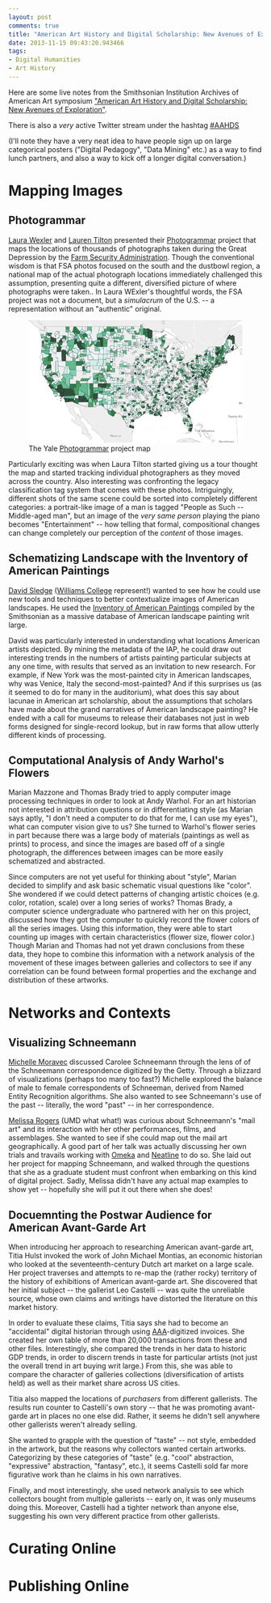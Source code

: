 ```yaml
---
layout: post
comments: true
title: "American Art History and Digital Scholarship: New Avenues of Exploration"
date: 2013-11-15 09:43:20.943466
tags:
- Digital Humanities
- Art History
---
```


Here are some live notes from the Smithsonian Institution Archives of American Art symposium ["American Art History and Digital Scholarship: New Avenues of Exploration"](http://www.aaa.si.edu/symposium).

There is also a *very* active Twitter stream under the hashtag [#AAHDS](https://twitter.com/search?q=aahds)

(I'll note they have a very neat idea to have people sign up on large categorical posters ("Digital Pedagogy", "Data Mining" etc.) as a way to find lunch partners, and also a way to kick off a longer digital conversation.)

# Mapping Images

## Photogrammar

[Laura Wexler](https://twitter.com/laura_wexler) and [Lauren Tilton](https://twitter.com/NOLauren) presented their [Photogrammar] project that maps the locations of thousands of photographs taken during the Great Depression by the [Farm Security Administration][fsa]. Though the conventional wisdom is that FSA photos focused on the south and the dustbowl region, a national map of the actual photograph locations immediately challenged this assumption, presenting quite a different, diversified picture of where photographs were taken.. In Laura WExler's thoughtful words, the FSA project was not a document, but a *simulacrum* of the U.S. -- a representation without an "authentic" original.

<figure>
<img src="/assets/images-display/photogrammar.png" alt="photogrammar project" />
<figcaption>The Yale <a href="http://photogrammar.yale.edu">Photogrammar</a> project map</figcaption>
</figure>

[Photogrammar]: http://photogrammar.yale.edu

[fsa]: http://www.loc.gov/pictures/collection/fsa/

Particularly exciting was when Laura Tilton started giving us a tour thought the map and started tracking individual photographers as they moved across the country. Also interesting was confronting the legacy classification tag system that comes with these photos. Intriguingly, different shots of the same scene could be sorted into completely different categories: a portrait-like image of a man is tagged "People as Such -- Middle-aged man", but an image of the *very same person* playing the piano becomes "Entertainment" -- how telling that formal, compositional changes can change completely our perception of the *content* of those images.

## Schematizing Landscape with the Inventory of American Paintings

[David Sledge](https://twitter.com/djsledge__) ([Williams College](https://williams.edu) represent!) wanted to see how he could use new tools and techniques to better contextualize images of American landscapes. 
He used the [Inventory of American Paintings](iap) compiled by the Smithsonian as a massive database of American landscape painting writ large.

David was particularly interested in understanding what locations American artists depicted. 
By mining the metadata of the IAP, he could draw out interesting trends in the numbers of artists painting particular subjects at any one time, with results that served as an invitation to new research.
For example, if New York was the most-painted city in American landscapes, why was Venice, Italy the second-most-painted? 
And if this surprises us (as it seemed to do for many in the auditorium), what does this say about lacunae in American art scholarship, about the assumptions that scholars have made about the grand narratives of American landscape painting?
He ended with a call for museums to release their databases not just in web forms designed for single-record lookup, but in raw forms that allow utterly different kinds of processing.

[iap]: http://americanart.si.edu/research/programs/inventory/

## Computational Analysis of Andy Warhol's Flowers

Marian Mazzone and Thomas Brady tried to apply computer image processing techniques in order to look at Andy Warhol.
For an art historian not interested in attribution questions or in differentiating style (as Marian says aptly, "I don't need a computer to do that for me, I can use my eyes"), what can computer vision give to us?
She turned to Warhol's flower series in part because there was a large body of materials (paintings as well as prints) to process, and since the images are based off of a single photograph, the differences between images can be more easily schematized and abstracted. 

Since computers are not yet useful for thinking about "style", Marian decided to simplify and ask basic schematic visual questions like "color". 
She wondered if we could detect patterns of changing artistic choices (e.g. color, rotation, scale) over a long series of works? 
Thomas Brady, a computer science undergraduate who partnered with her on this project, discussed how they got the computer to quickly record the flower colors of all the series images. 
Using this information, they were able to start counting up images with certain characteristics (flower size, flower color.) 
Though Marian and Thomas had not yet drawn conclusions from these data, they hope to combine this information with a network analysis of the movement of these images between galleries and collectors to see if any correlation can be found between formal properties and the exchange and distribution of these artworks.

# Networks and Contexts

## Visualizing Schneemann

[Michelle Moravec](https://twitter.com/professmoravec) discussed Carolee Schneemann through the lens of of the Schneemann correspondence digitized by the Getty.
Through a blizzard of visualizations (perhaps too many too fast?) Michelle explored the balance of male to female correspondents of Schneeman, derived from Named Entity Recognition algorithms.
She also wanted to see Schneemann's use of the past -- literally, the word "past" -- in her correspondence.

[Melissa Rogers](melissarogers17) (UMD what what!) was curious about Schneemann's "mail art" and its interaction with her other performances, films, and assemblages.
She wanted to see if she could map out the mail art geographically.
A good part of her talk was actually discussing her own trials and travails working with [Omeka](http://omeka.org) and [Neatline](http://neatline.org) to do so.
She laid out her project for mapping Schneemann, and walked through the questions that she as a graduate student must confront when embarking on this kind of digital project.
Sadly, Melissa didn't have any actual map examples to show yet -- hopefully she will put it out there when she does!

## Docuemnting the Postwar Audience for American Avant-Garde Art

When introducing her approach to researching American avant-garde art, Titia Hulst invoked the work of John Michael Montias, an economic historian who looked at the seventeenth-century Dutch art market on a large scale.
Her project traverses and attempts to re-map the (rather rocky) territory of the history of exhibitions of American avant-garde art.
She discovered that her initial subject -- the gallerist Leo Castelli -- was quite the unreliable source, whose own claims and writings have distorted the literature on this market history.

In order to evaluate these claims, Titia says she had to become an "accidental" digital historian through using [AAA]-digitized invoices.
She created her own table of more than 20,000 transactions from these and other files.
Interestingly, she compared the trends in her data to historic GDP trends, in order to discern trends in taste for particular artists (not just the overall trend in art buying writ large.)
From this, she was able to compare the character of galleries collections (diversification of artists held) as well as their market share across US cities.

Titia also mapped the locations of *purchasers* from different gallerists.
The results run counter to Castelli's own story -- that he was promoting avant-garde art in places no one else did.
Rather, it seems he didn't sell anywhere other gallerists weren't already selling.

She wanted to grapple with the question of "taste" -- not style, embedded in the artwork, but the reasons why collectors wanted certain artworks.
Categorizing by these categories of "taste" (e.g. "cool" abstraction, "expressive" abstraction, "fantasy", etc.), it seems Castelli sold far more figurative work than he claims in his own narratives.

Finally, and most interestingly, she used network analysis to see which collectors bought from multiple gallerists -- early on, it was only museums doing this.
Moreover, Castelli had a tighter network than anyone else, suggesting his own very different practice from other gallerists.

[AAA]: http://www.aaa.si.edu

# Curating Online

# Publishing Online

